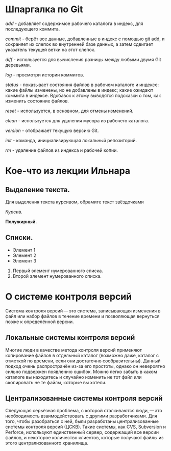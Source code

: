 # Шпаргалка по Git #

*add* - добавляет содержимое рабочего каталога в индекс, для последующего коммита.

*commit* - берёт все данные, добавленные в индекс с помощью git add, и сохраняет их слепок во внутренней базе данных, а затем сдвигает указатель текущей ветки на этот слепок.

*diff* - используется для вычисления разницы между любыми двумя Git деревьями.

*log* - просмотри истории коммитов.

*status* - показывает состояния файлов в рабочем каталоге и индексе: какие файлы изменены, но не добавлены в индекс; какие ожидают коммита в индексе. Вдобавок к этому выводятся подсказки о том, как изменить состояние файлов.

*reset* - используется, в основном, для отмены изменений.

*clean* - используется для удаления мусора из рабочего каталога.

*version* - отображает текущую версию Git.

*init* - команда, инициализирующая локальный репозиторий.

*rm* - удаление файлов из индекса и рабочей копии.


# Кое-что из лекции Ильнара #

## Выделение текста.

Для выделения текста курсивом, обрамите текст звёздочками 

*Курсив.*

**Полужирный.**


## Списки.

* Элемент 1
* Элемент 2
* Элемент 3

1. Первый элемент нумерованного списка.
2. Второй элемент нумерованного списка.


# О системе контроля версий

Система контроля версий — это система, записывающая изменения в файл или набор файлов в течение времени и позволяющая вернуться позже к определённой версии.

## Локальные системы контроля версий

Многие люди в качестве метода контроля версий применяют копирование файлов в отдельный каталог (возможно даже, каталог с отметкой по времени, если они достаточно сообразительны). Данный подход очень распространён из-за его простоты, однако он невероятно сильно подвержен появлению ошибок. Можно легко забыть в каком каталоге вы находитесь и случайно изменить не тот файл или скопировать не те файлы, которые вы хотели.

## Централизованные системы контроля версий

Следующая серьёзная проблема, с которой сталкиваются люди, — это необходимость взаимодействовать с другими разработчиками. Для того, чтобы разобраться с ней, были разработаны централизованные системы контроля версий (ЦСКВ). Такие системы, как CVS, Subversion и Perforce, используют единственный сервер, содержащий все версии файлов, и некоторое количество клиентов, которые получают файлы из этого централизованного хранилища.